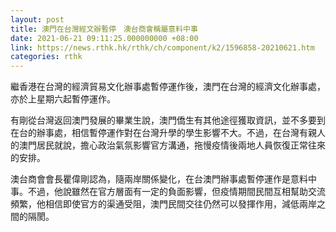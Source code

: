 ```yaml
---
layout: post
title: 澳門在台灣經文辦暫停　澳台商會稱屬意料中事
date: 2021-06-21 09:11:25.000000000 +08:00
link: https://news.rthk.hk/rthk/ch/component/k2/1596858-20210621.htm
categories: rthk
---
```


繼香港在台灣的經濟貿易文化辦事處暫停運作後，澳門在台灣的經濟文化辦事處，亦於上星期六起暫停運作。

有剛從台灣返回澳門發展的畢業生說，澳門僑生有其他途徑獲取資訊，並不多要到在台的辦事處，相信暫停運作對在台灣升學的學生影響不大。不過，在台灣有親人的澳門居民就說，擔心政治氣氛影響官方溝通，拖慢疫情後兩地人員恢復正常往來的安排。

澳台商會會長瞿偉剛認為，隨兩岸關係變化，在台澳門辦事處暫停運作是意料中事。不過，他說雖然在官方層面有一定的負面影響，但疫情期間民間互相幫助交流頻繁，他相信即使官方的渠通受阻，澳門民間交往仍然可以發揮作用，減低兩岸之間的隔閡。
